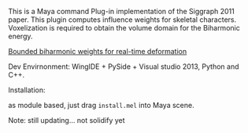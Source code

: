 This is a Maya command Plug-in implementation of the Siggraph 2011 paper. 
This plugin computes influence weights for skeletal characters. 
Voxelization is required to obtain the volume domain for the Biharmonic energy.

[Bounded biharmonic weights for real-time deformation]

Dev Envirnonment: WingIDE + PySide + Visual studio 2013, Python and C++.

Installation: 

as module based, just drag `install.mel` into Maya scene.

Note: still updating... not solidify yet


[Bounded biharmonic weights for real-time deformation]: http://igl.ethz.ch/projects/bbw/
